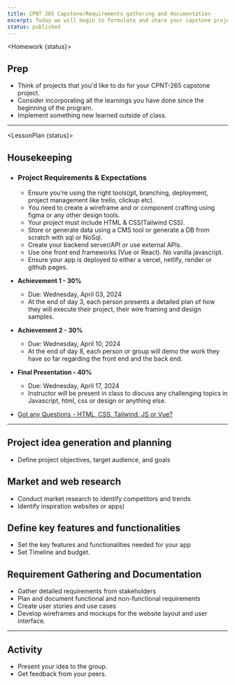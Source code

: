 ```yaml
---
title: CPNT 265 Capstone/Requirements gathering and documentation
excerpt: Today we will begin to formulate and share your capstone project ideas
status: published
---
```


<script>
	import Homework from "$lib/components/Homework.svelte";
	import LessonPlan from "$lib/components/LessonPlan.svelte";
	import Achievement from "$lib/components/Achievement.svelte";
</script>

<Homework {status}>

<h2>Prep</h2>

- Think of projects that you'd like to do for your CPNT-265 capstone project.
- Consider incorporating all the learnings you have done since the beginning of the program.
- Implement something new learned outside of class.

</Homework>

---
<LessonPlan {status}>


<h2>Housekeeping</h2>

- ### Project Requirements & Expectations

	- Ensure you’re using the right tools(git, branching, deployment, project management like trello, clickup etc).
	- You need to create a wireframe and or component crafting using figma or any other design tools.
	- Your project must include HTML & CSS(Tailwind CSS).
	- Store or generate data using a CMS tool or generate a DB from scratch with sql or NoSql.
	- Create your backend server/API or use external APIs.
	- Use one front end frameworks (Vue or React). No vanilla javascript.
	- Ensure your app is deployed to either a vercel, netlify, render or github pages.


- **Achievement 1 - 30%** 
	- Due: Wednesday, April 03, 2024
	- At the end of day 3, each person presents a detailed plan of how they will execute their project, their wire framing and design samples.

- **Achievement 2 - 30%**
	- Due: Wednesday, April 10, 2024
	- At the end of day 8, each person or group will demo the work they have so far regarding the front end and the back end.

- **Final Presentation - 40%**
	- Due: Wednesday, April 17, 2024
	- Instructor will be present in class to discuss any challenging topics in Javascript, html, css or design or anything else.

- [Got any Questions - HTML, CSS, Tailwind, JS or Vue? ](https://ideaboardz.com/for/CPNT-265/5239734)


---

<h2> Project idea generation and planning </h2>

- Define project objectives, target audience, and goals

<h2> Market and web research </h2>

- Conduct market research to identify competitors and trends 
- Identify inspiration websites or apps)

<h2> Define key features and functionalities </h2>

- Set the key features and functionalities needed for your app
- Set Timeline and budget.

<h2>Requirement Gathering and Documentation</h2>

- Gather detailed requirements from stakeholders
- Plan and document functional and non-functional requirements
- Create user stories and use cases
- Develop wireframes and mockups for the website layout and user interface.

---


<h2> Activity</h2>

- Present your idea to the group.
- Get feedback from your peers.

</LessonPlan>

